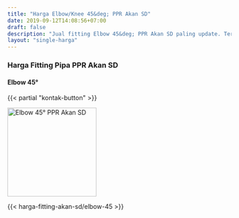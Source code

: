 ```yaml
---
title: "Harga Elbow/Knee 45&deg; PPR Akan SD"
date: 2019-09-12T14:08:56+07:00
draft: false
description: "Jual fitting Elbow 45&deg; PPR Akan SD paling update. Tersedia berbagai sambungan pipa PPR Akan SD."
layout: "single-harga"
---
```


### Harga Fitting Pipa PPR Akan SD

#### Elbow 45&deg;

{{< partial "kontak-button" >}}

<img src="../img/akan-sd/elbow-45.jpg" alt="Elbow 45&deg; PPR Akan SD" width="200">

{{< harga-fitting-akan-sd/elbow-45 >}}
